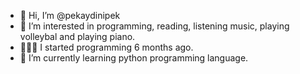 - 👋 Hi, I’m @pekaydinipek
- 👀 I’m interested in programming, reading, listening music, playing volleybal and playing piano.
- 👩🏽‍💻 I started programming 6 months ago.
- 🌱 I’m currently learning python programming language.

<!---
pekaydinipek/pekaydinipek is a ✨ special ✨ repository because its `README.md` (this file) appears on your GitHub profile.
You can click the Preview link to take a look at your changes.
--->
